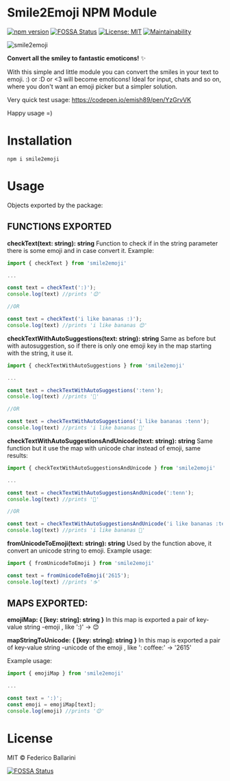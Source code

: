 
# Smile2Emoji NPM Module

[![npm version](https://badge.fury.io/js/smile2emoji.svg)](https://badge.fury.io/js/smile2emoji)
[![FOSSA Status](https://app.fossa.io/api/projects/git%2Bgithub.com%2Femish89%2Fsmile2emoji.svg?type=shield)](https://app.fossa.io/projects/git%2Bgithub.com%2Femish89%2Fsmile2emoji?ref=badge_shield)
[![License: MIT](https://img.shields.io/badge/License-MIT-blue.svg)](https://opensource.org/licenses/MIT)
[![Maintainability](https://api.codeclimate.com/v1/badges/8bdab2e8ea80f30811bd/maintainability)](https://codeclimate.com/github/emish89/smile2emoji/maintainability)

![smile2emoji](https://socialify.git.ci/emish89/smile2emoji/image?font=Raleway&forks=1&language=1&owner=1&stargazers=1&theme=Dark)

**Convert all the smiley to fantastic emoticons!** ✨

With this simple and little module you can convert the smiles in your text to emoji.
:) or :D or <3 will become emoticons!
Ideal for input, chats and so on, where you don't want an emoji picker but a simpler solution.

Very quick test usage:
https://codepen.io/emish89/pen/YzGrvVK

Happy usage =)

# Installation

```shell
npm i smile2emoji
```

# Usage

Objects exported by the package:



## FUNCTIONS EXPORTED

**checkText(text: string): string**
Function to check if in the string parameter there is some emoji and in case convert it. 
Example:
```js
import { checkText } from 'smile2emoji'

...

const text = checkText(':)');
console.log(text) //prints '😊'

//OR

const text = checkText('i like bananas :)');
console.log(text) //prints 'i like bananas 😊'

```

**checkTextWithAutoSuggestions(text: string): string**
Same as before but with autosuggestion, so if there is only one emoji key in the map starting with the string, it use it.
```js
import { checkTextWithAutoSuggestions } from 'smile2emoji'

...

const text = checkTextWithAutoSuggestions(':tenn');
console.log(text) //prints '🎾'

//OR

const text = checkTextWithAutoSuggestions('i like bananas :tenn');
console.log(text) //prints 'i like bananas 🎾'

```

**checkTextWithAutoSuggestionsAndUnicode(text: string): string**
Same function but it use the map with unicode char instead of emoji,  same results:
```js
import { checkTextWithAutoSuggestionsAndUnicode } from 'smile2emoji'

...

const text = checkTextWithAutoSuggestionsAndUnicode(':tenn');
console.log(text) //prints '🎾'

//OR

const text = checkTextWithAutoSuggestionsAndUnicode('i like bananas :tenn');
console.log(text) //prints 'i like bananas 🎾'

```

**fromUnicodeToEmoji(text: string): string**
Used by the function above, it convert an unicode string to emoji. 
Example usage:
```js
import { fromUnicodeToEmoji } from 'smile2emoji'

const text = fromUnicodeToEmoji('2615');
console.log(text) //prints '☕'

```




## **MAPS EXPORTED**:

**emojiMap: { [key: string]: string }**
In this map is exported a pair of key-value  string -emoji , like ':)' -> 😊

**mapStringToUnicode: { [key: string]: string }**
In this map is exported a pair of key-value  string -unicode of the emoji , like ': coffee:' -> '2615'

Example usage: 
```js
import { emojiMap } from 'smile2emoji'

...

const text = ':)';
const emoji = emojiMap[text];
console.log(emoji) //prints '😊'

```
# License

MIT © Federico Ballarini

[![FOSSA Status](https://app.fossa.io/api/projects/git%2Bgithub.com%2Femish89%2Fsmile2emoji.svg?type=large)](https://app.fossa.io/projects/git%2Bgithub.com%2Femish89%2Fsmile2emoji?ref=badge_large)
